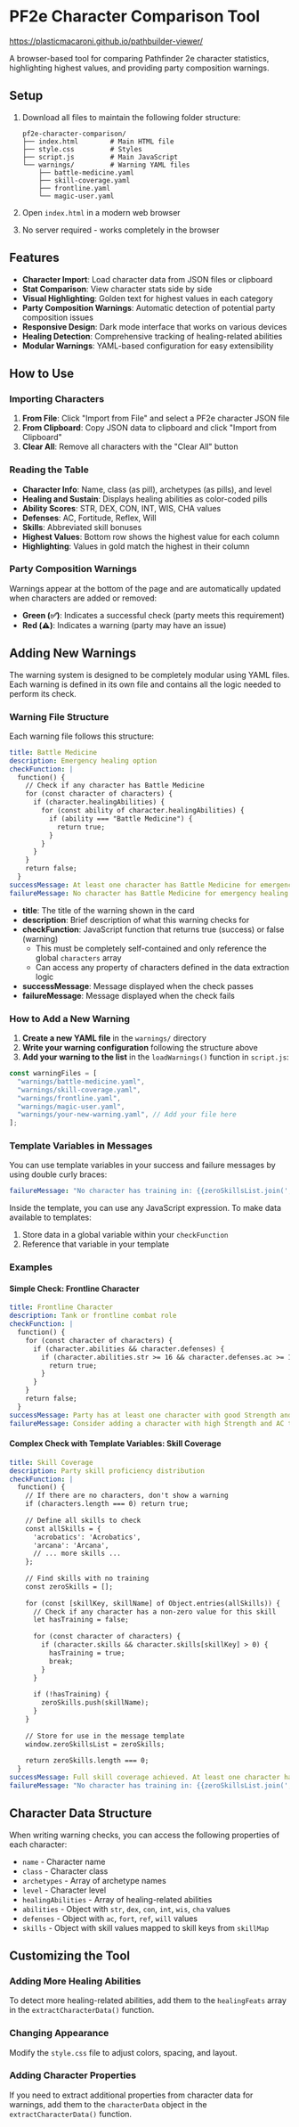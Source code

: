 # PF2e Character Comparison Tool

https://plasticmacaroni.github.io/pathbuilder-viewer/

A browser-based tool for comparing Pathfinder 2e character statistics, highlighting highest values, and providing party composition warnings.

## Setup

1. Download all files to maintain the following folder structure:

   ```
   pf2e-character-comparison/
   ├── index.html        # Main HTML file
   ├── style.css         # Styles
   ├── script.js         # Main JavaScript
   └── warnings/         # Warning YAML files
       ├── battle-medicine.yaml
       ├── skill-coverage.yaml
       ├── frontline.yaml
       └── magic-user.yaml
   ```

2. Open `index.html` in a modern web browser
3. No server required - works completely in the browser

## Features

- **Character Import**: Load character data from JSON files or clipboard
- **Stat Comparison**: View character stats side by side
- **Visual Highlighting**: Golden text for highest values in each category
- **Party Composition Warnings**: Automatic detection of potential party composition issues
- **Responsive Design**: Dark mode interface that works on various devices
- **Healing Detection**: Comprehensive tracking of healing-related abilities
- **Modular Warnings**: YAML-based configuration for easy extensibility

## How to Use

### Importing Characters

1. **From File**: Click "Import from File" and select a PF2e character JSON file
2. **From Clipboard**: Copy JSON data to clipboard and click "Import from Clipboard"
3. **Clear All**: Remove all characters with the "Clear All" button

### Reading the Table

- **Character Info**: Name, class (as pill), archetypes (as pills), and level
- **Healing and Sustain**: Displays healing abilities as color-coded pills
- **Ability Scores**: STR, DEX, CON, INT, WIS, CHA values
- **Defenses**: AC, Fortitude, Reflex, Will
- **Skills**: Abbreviated skill bonuses
- **Highest Values**: Bottom row shows the highest value for each column
- **Highlighting**: Values in gold match the highest in their column

### Party Composition Warnings

Warnings appear at the bottom of the page and are automatically updated when characters are added or removed:

- **Green (✅)**: Indicates a successful check (party meets this requirement)
- **Red (⚠️)**: Indicates a warning (party may have an issue)

## Adding New Warnings

The warning system is designed to be completely modular using YAML files. Each warning is defined in its own file and contains all the logic needed to perform its check.

### Warning File Structure

Each warning file follows this structure:

```yaml
title: Battle Medicine
description: Emergency healing option
checkFunction: |
  function() {
    // Check if any character has Battle Medicine
    for (const character of characters) {
      if (character.healingAbilities) {
        for (const ability of character.healingAbilities) {
          if (ability === "Battle Medicine") {
            return true;
          }
        }
      }
    }
    return false;
  }
successMessage: At least one character has Battle Medicine for emergency healing
failureMessage: No character has Battle Medicine for emergency healing
```

- **title**: The title of the warning shown in the card
- **description**: Brief description of what this warning checks for
- **checkFunction**: JavaScript function that returns true (success) or false (warning)
  - This must be completely self-contained and only reference the global `characters` array
  - Can access any property of characters defined in the data extraction logic
- **successMessage**: Message displayed when the check passes
- **failureMessage**: Message displayed when the check fails

### How to Add a New Warning

1. **Create a new YAML file** in the `warnings/` directory
2. **Write your warning configuration** following the structure above
3. **Add your warning to the list** in the `loadWarnings()` function in `script.js`:

```javascript
const warningFiles = [
  "warnings/battle-medicine.yaml",
  "warnings/skill-coverage.yaml",
  "warnings/frontline.yaml",
  "warnings/magic-user.yaml",
  "warnings/your-new-warning.yaml", // Add your file here
];
```

### Template Variables in Messages

You can use template variables in your success and failure messages by using double curly braces:

```yaml
failureMessage: "No character has training in: {{zeroSkillsList.join(', ')}}"
```

Inside the template, you can use any JavaScript expression. To make data available to templates:

1. Store data in a global variable within your `checkFunction`
2. Reference that variable in your template

### Examples

#### Simple Check: Frontline Character

```yaml
title: Frontline Character
description: Tank or frontline combat role
checkFunction: |
  function() {
    for (const character of characters) {
      if (character.abilities && character.defenses) {
        if (character.abilities.str >= 16 && character.defenses.ac >= 18) {
          return true;
        }
      }
    }
    return false;
  }
successMessage: Party has at least one character with good Strength and AC for frontline combat
failureMessage: Consider adding a character with high Strength and AC to tank damage in combat
```

#### Complex Check with Template Variables: Skill Coverage

```yaml
title: Skill Coverage
description: Party skill proficiency distribution
checkFunction: |
  function() {
    // If there are no characters, don't show a warning
    if (characters.length === 0) return true;
    
    // Define all skills to check
    const allSkills = {
      'acrobatics': 'Acrobatics',
      'arcana': 'Arcana',
      // ... more skills ...
    };
    
    // Find skills with no training
    const zeroSkills = [];
    
    for (const [skillKey, skillName] of Object.entries(allSkills)) {
      // Check if any character has a non-zero value for this skill
      let hasTraining = false;
      
      for (const character of characters) {
        if (character.skills && character.skills[skillKey] > 0) {
          hasTraining = true;
          break;
        }
      }
      
      if (!hasTraining) {
        zeroSkills.push(skillName);
      }
    }
    
    // Store for use in the message template
    window.zeroSkillsList = zeroSkills;
    
    return zeroSkills.length === 0;
  }
successMessage: Full skill coverage achieved. At least one character has training in every skill.
failureMessage: "No character has training in: {{zeroSkillsList.join(', ')}}"
```

## Character Data Structure

When writing warning checks, you can access the following properties of each character:

- `name` - Character name
- `class` - Character class
- `archetypes` - Array of archetype names
- `level` - Character level
- `healingAbilities` - Array of healing-related abilities
- `abilities` - Object with `str`, `dex`, `con`, `int`, `wis`, `cha` values
- `defenses` - Object with `ac`, `fort`, `ref`, `will` values
- `skills` - Object with skill values mapped to skill keys from `skillMap`

## Customizing the Tool

### Adding More Healing Abilities

To detect more healing-related abilities, add them to the `healingFeats` array in the `extractCharacterData()` function.

### Changing Appearance

Modify the `style.css` file to adjust colors, spacing, and layout.

### Adding Character Properties

If you need to extract additional properties from character data for warnings, add them to the `characterData` object in the `extractCharacterData()` function.
